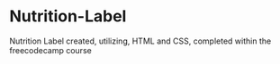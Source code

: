# Nutrition-Label
Nutrition Label created, utilizing, HTML and CSS, completed within the freecodecamp course
